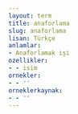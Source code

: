 ```yaml
---
layout: term
title: anaforlama
slug: anaforlama
lisan: Türkçe
anlamlar:
- Anaforlamak işi
ozellikler:
- - isim
ornekler:
- - ''
orneklerkaynak:
- - ''
---
```

